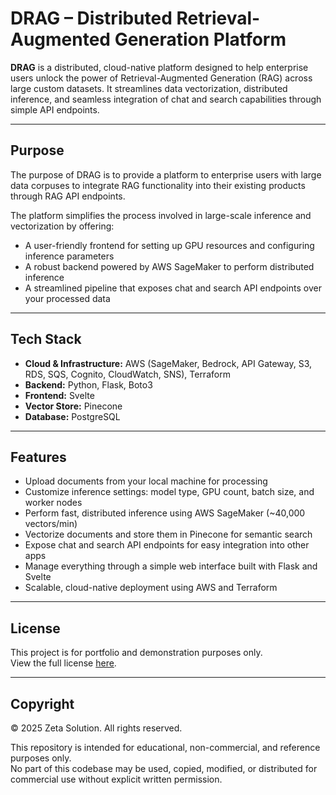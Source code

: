 #  DRAG – Distributed Retrieval-Augmented Generation Platform
**DRAG** is a distributed, cloud-native platform designed to help enterprise users unlock the power of Retrieval-Augmented Generation (RAG) across large custom datasets. It streamlines data vectorization, distributed inference, and seamless integration of chat and search capabilities through simple API endpoints.

---

## Purpose

The purpose of DRAG is to provide a platform to enterprise users with large data corpuses to integrate RAG functionality into their existing products through RAG API endpoints.

The platform simplifies the process involved in large-scale inference and vectorization by offering:

- A user-friendly frontend for setting up GPU resources and configuring inference parameters
- A robust backend powered by AWS SageMaker to perform distributed inference
- A streamlined pipeline that exposes chat and search API endpoints over your processed data

---

##  Tech Stack

- **Cloud & Infrastructure:** AWS (SageMaker, Bedrock, API Gateway, S3, RDS, SQS, Cognito, CloudWatch, SNS), Terraform  
- **Backend:** Python, Flask, Boto3  
- **Frontend:** Svelte  
- **Vector Store:** Pinecone  
- **Database:** PostgreSQL  

---

## Features

- Upload documents from your local machine for processing  
- Customize inference settings: model type, GPU count, batch size, and worker nodes  
- Perform fast, distributed inference using AWS SageMaker (~40,000 vectors/min)  
- Vectorize documents and store them in Pinecone for semantic search  
- Expose chat and search API endpoints for easy integration into other apps  
- Manage everything through a simple web interface built with Flask and Svelte  
- Scalable, cloud-native deployment using AWS and Terraform

---

## License
This project is for portfolio and demonstration purposes only.  
View the full license [here](./LICENSE).

---

## Copyright

© 2025 Zeta Solution. All rights reserved.

This repository is intended for educational, non-commercial, and reference purposes only.  
No part of this codebase may be used, copied, modified, or distributed for commercial use without explicit written permission.



